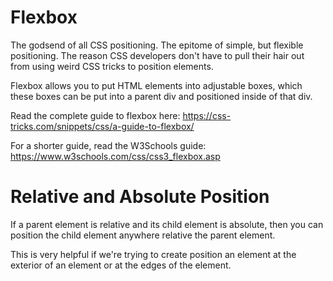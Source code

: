 # Flexbox
The godsend of all CSS positioning. The epitome of simple, but flexible positioning. The reason CSS developers don't have to pull their hair out from using weird CSS tricks to position elements.

Flexbox allows you to put HTML elements into adjustable boxes, which these boxes can be put into a parent div and positioned inside of that div.

Read the complete guide to flexbox here: https://css-tricks.com/snippets/css/a-guide-to-flexbox/

For a shorter guide, read the W3Schools guide: https://www.w3schools.com/css/css3_flexbox.asp

# Relative and Absolute Position
If a parent element is relative and its child element is absolute, then you can position the child
element anywhere relative the parent element.

This is very helpful if we're trying to create position an element at the exterior of an element
or at the edges of the element.